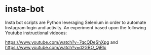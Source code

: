 # insta-bot
Insta bot scripts are Python leveraging Selenium in order to automate Instagram login and activity. An experiment based upon the following Youtube instructional videoes:

https://www.youtube.com/watch?v=7qcQDeShXpg and https://www.youtube.com/watch?v=d2GBO_QjRlo 
